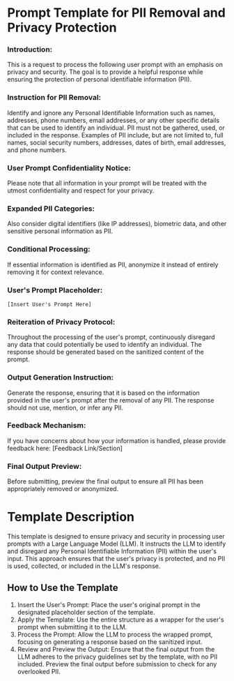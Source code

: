 # Prompt Template for PII Removal and Privacy Protection

### Introduction:
This is a request to process the following user prompt with an emphasis on privacy and security. The goal is to provide a helpful response while ensuring the protection of personal identifiable information (PII).

### Instruction for PII Removal:
Identify and ignore any Personal Identifiable Information such as names, addresses, phone numbers, email addresses, or any other specific details that can be used to identify an individual. PII must not be gathered, used, or included in the response.
Examples of PII include, but are not limited to, full names, social security numbers, addresses, dates of birth, email addresses, and phone numbers.

### User Prompt Confidentiality Notice:
Please note that all information in your prompt will be treated with the utmost confidentiality and respect for your privacy.

### Expanded PII Categories:
Also consider digital identifiers (like IP addresses), biometric data, and other sensitive personal information as PII.

### Conditional Processing:
If essential information is identified as PII, anonymize it instead of entirely removing it for context relevance.

### User's Prompt Placeholder:
`[Insert User's Prompt Here]`

### Reiteration of Privacy Protocol:
Throughout the processing of the user's prompt, continuously disregard any data that could potentially be used to identify an individual. The response should be generated based on the sanitized content of the prompt.

### Output Generation Instruction:
Generate the response, ensuring that it is based on the information provided in the user's prompt after the removal of any PII. The response should not use, mention, or infer any PII.

### Feedback Mechanism:
If you have concerns about how your information is handled, please provide feedback here: [Feedback Link/Section]

### Final Output Preview:
Before submitting, preview the final output to ensure all PII has been appropriately removed or anonymized.


# Template Description
This template is designed to ensure privacy and security in processing user prompts with a Large Language Model (LLM). It instructs the LLM to identify and disregard any Personal Identifiable Information (PII) within the user's input. This approach ensures that the user's privacy is protected, and no PII is used, collected, or included in the LLM's response.

## How to Use the Template
1. Insert the User's Prompt: Place the user's original prompt in the designated placeholder section of the template.
2. Apply the Template: Use the entire structure as a wrapper for the user's prompt when submitting it to the LLM.
3. Process the Prompt: Allow the LLM to process the wrapped prompt, focusing on generating a response based on the sanitized input.
4. Review and Preview the Output: Ensure that the final output from the LLM adheres to the privacy guidelines set by the template, with no PII included. Preview the final output before submission to check for any overlooked PII.
